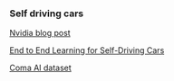 ### Self driving cars
[Nvidia blog post](https://devblogs.nvidia.com/parallelforall/deep-learning-self-driving-cars/)  

[End to End Learning for Self-Driving Cars](http://images.nvidia.com/content/tegra/automotive/images/2016/solutions/pdf/end-to-end-dl-using-px.pdf)   

[Coma AI dataset](http://research.comma.ai/)  
